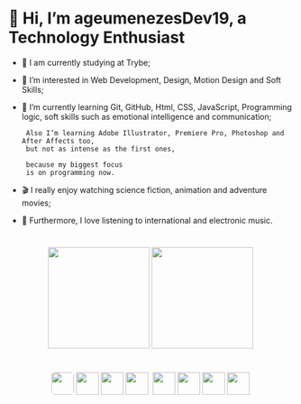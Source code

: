 # 👋 Hi, I’m ageumenezesDev19, a Technology Enthusiast
- 📗 I am currently studying at Trybe;
- 👀 I’m interested in Web Development, Design, Motion Design and Soft Skills;
- 🌱 I’m currently learning Git, GitHub, Html, CSS, JavaScript, Programming logic,
     soft skills such as emotional intelligence and communication;
     
       Also I’m learning Adobe Illustrator, Premiere Pro, Photoshop and After Affects too,
       but not as intense as the first ones, 
     
       because my biggest focus
       is on programming now.

- 🎬 I really enjoy watching science fiction, animation and adventure movies;
- 🎵 Furthermore, I love listening to international and electronic music.

#


<div style="text-align: center;">
    <a href="http://https://github.com/ageumenezesDev19"></a>
    <img aling="center" height="180em" src="https://github-readme-stats.vercel.app/api?username=ageumenezesDev19&show_icons=true&theme=radical&title_color=green">
    <img aling="center" height="180em" src="https://github-readme-stats.vercel.app/api/top-langs/?username=ageumenezesDev19&layout=compact&theme=radical&card_width=446px">
</div>

#

<div style="text-align: center;">
    <img aling="center" src="https://cdn.jsdelivr.net/gh/devicons/devicon/icons/javascript/javascript-original.svg" width="40px" style="border-radius: 5px;"/>
    <img aling="center" src="https://cdn.jsdelivr.net/gh/devicons/devicon/icons/html5/html5-plain-wordmark.svg" width="40px"/>
    <img aling="center" src="https://cdn.jsdelivr.net/gh/devicons/devicon/icons/css3/css3-plain-wordmark.svg" width="40px"/>
    <img aling="center" src="https://cdn.jsdelivr.net/gh/devicons/devicon/icons/vscode/vscode-original.svg" width="40px" style="margin-right: 1%;"/>
    <img aling="center" src="https://cdn.jsdelivr.net/gh/devicons/devicon/icons/premierepro/premierepro-original.svg" width="40px"/>
    <img aling="center" src="https://cdn.jsdelivr.net/gh/devicons/devicon/icons/aftereffects/aftereffects-original.svg" width="40px"/>
    <img aling="center" src="https://cdn.jsdelivr.net/gh/devicons/devicon/icons/photoshop/photoshop-plain.svg" width="40px"/>
    <img aling="center" src="https://cdn.jsdelivr.net/gh/devicons/devicon/icons/illustrator/illustrator-plain.svg" width="40px"/>
</div>


#

